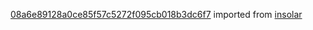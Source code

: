[08a6e89128a0ce85f57c5272f095cb018b3dc6f7](https://github.com/insolar/insolar/commit/08a6e89128a0ce85f57c5272f095cb018b3dc6f7) imported from [insolar](https://github.com/insolar/insolar)
